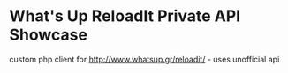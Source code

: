 What's Up ReloadIt Private API Showcase
========

custom php client for http://www.whatsup.gr/reloadit/ - uses unofficial api

